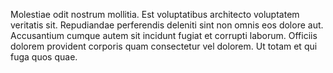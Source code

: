 Molestiae odit nostrum mollitia. Est voluptatibus architecto voluptatem veritatis sit. Repudiandae perferendis deleniti sint non omnis eos dolore aut. Accusantium cumque autem sit incidunt fugiat et corrupti laborum. Officiis dolorem provident corporis quam consectetur vel dolorem. Ut totam et qui fuga quos quae.